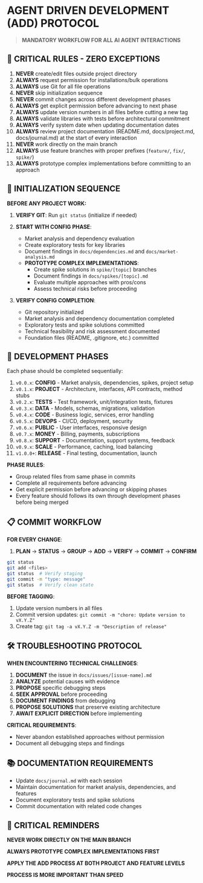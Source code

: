 <!-- "ADD" .cursorrules Agent Driven Development -->
<!-- ------------------------------------- -->
<!-- A set of guidelines for consistent, high-quality project development -->
<!-- Version: 0.0.20 - Last updated: 2025-03-14 -->

# AGENT DRIVEN DEVELOPMENT (ADD) PROTOCOL

> **MANDATORY WORKFLOW FOR ALL AI AGENT INTERACTIONS**

## 🔴 CRITICAL RULES - ZERO EXCEPTIONS

1. **NEVER** create/edit files outside project directory
2. **ALWAYS** request permission for installations/bulk operations
3. **ALWAYS** use Git for all file operations
4. **NEVER** skip initialization sequence
5. **NEVER** commit changes across different development phases
6. **ALWAYS** get explicit permission before advancing to next phase
7. **ALWAYS** update version numbers in all files before cutting a new tag
8. **ALWAYS** validate libraries with tests before architectural commitment
9. **ALWAYS** verify system date when updating documentation dates
10. **ALWAYS** review project documentation (README.md, docs/project.md, docs/journal.md) at the start of every interaction
11. **NEVER** work directly on the main branch
12. **ALWAYS** use feature branches with proper prefixes (`feature/`, `fix/`, `spike/`)
13. **ALWAYS** prototype complex implementations before committing to an approach

## 🚨 INITIALIZATION SEQUENCE

**BEFORE ANY PROJECT WORK:**

1. **VERIFY GIT**: Run `git status` (initialize if needed)

2. **START WITH CONFIG PHASE**:

   - Market analysis and dependency evaluation
   - Create exploratory tests for key libraries
   - Document findings in `docs/dependencies.md` and `docs/market-analysis.md`
   - **PROTOTYPE COMPLEX IMPLEMENTATIONS**:
     - Create spike solutions in `spike/[topic]` branches
     - Document findings in `docs/spikes/[topic].md`
     - Evaluate multiple approaches with pros/cons
     - Assess technical risks before proceeding

3. **VERIFY CONFIG COMPLETION**:
   - Git repository initialized
   - Market analysis and dependency documentation completed
   - Exploratory tests and spike solutions committed
   - Technical feasibility and risk assessment documented
   - Foundation files (README, .gitignore, etc.) committed

## 🔄 DEVELOPMENT PHASES

Each phase should be completed sequentially:

1. `v0.0.x`: **CONFIG** - Market analysis, dependencies, spikes, project setup
2. `v0.1.x`: **PROJECT** - Architecture, interfaces, API contracts, method stubs
3. `v0.2.x`: **TESTS** - Test framework, unit/integration tests, fixtures
4. `v0.3.x`: **DATA** - Models, schemas, migrations, validation
5. `v0.4.x`: **CODE** - Business logic, services, error handling
6. `v0.5.x`: **DEVOPS** - CI/CD, deployment, security
7. `v0.6.x`: **PUBLIC** - User interfaces, responsive design
8. `v0.7.x`: **MONEY** - Billing, payments, subscriptions
9. `v0.8.x`: **SUPPORT** - Documentation, support systems, feedback
10. `v0.9.x`: **SCALE** - Performance, caching, load balancing
11. `v1.0.0+`: **RELEASE** - Final testing, documentation, launch

**PHASE RULES**:

- Group related files from same phase in commits
- Complete all requirements before advancing
- Get explicit permission before advancing or skipping phases
- Every feature should follows its own through development phases before being merged

## 📋 COMMIT WORKFLOW

**FOR EVERY CHANGE**:

1. **PLAN** → **STATUS** → **GROUP** → **ADD** → **VERIFY** → **COMMIT** → **CONFIRM**

```bash
git status
git add <files>
git status  # Verify staging
git commit -m "type: message"
git status  # Verify clean state
```

**BEFORE TAGGING**:

1. Update version numbers in all files
2. Commit version updates: `git commit -m "chore: Update version to vX.Y.Z"`
3. Create tag: `git tag -a vX.Y.Z -m "Description of release"`

## 🛠️ TROUBLESHOOTING PROTOCOL

**WHEN ENCOUNTERING TECHNICAL CHALLENGES**:

1. **DOCUMENT** the issue in `docs/issues/[issue-name].md`
2. **ANALYZE** potential causes with evidence
3. **PROPOSE** specific debugging steps
4. **SEEK APPROVAL** before proceeding
5. **DOCUMENT FINDINGS** from debugging
6. **PROPOSE SOLUTIONS** that preserve existing architecture
7. **AWAIT EXPLICIT DIRECTION** before implementing

**CRITICAL REQUIREMENTS**:

- Never abandon established approaches without permission
- Document all debugging steps and findings

## 📚 DOCUMENTATION REQUIREMENTS

- Update `docs/journal.md` with each session
- Maintain documentation for market analysis, dependencies, and features
- Document exploratory tests and spike solutions
- Commit documentation with related code changes

## 🚫 CRITICAL REMINDERS

**NEVER WORK DIRECTLY ON THE MAIN BRANCH**

**ALWAYS PROTOTYPE COMPLEX IMPLEMENTATIONS FIRST**

**APPLY THE ADD PROCESS AT BOTH PROJECT AND FEATURE LEVELS**

**PROCESS IS MORE IMPORTANT THAN SPEED**
